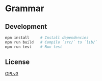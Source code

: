 # Grammar

## Development

```sh
npm install     # Install dependencies
npm run build   # Compile `src/` to `lib/`
npm run test    # Run test
```

## License

[GPLv3](LICENSE)
